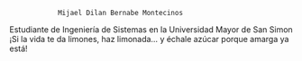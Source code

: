                 Mijael Dilan Bernabe Montecinos
   Estudiante de Ingeniería de Sistemas en la Universidad Mayor de San Simon 
¡Si la vida te da limones, haz limonada… y échale azúcar porque amarga ya está!
